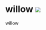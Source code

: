 # willow [![](https://travis-ci.org/dajumao/willow.svg?branch=master)](https://travis-ci.org/dajumao/willow)

willow

